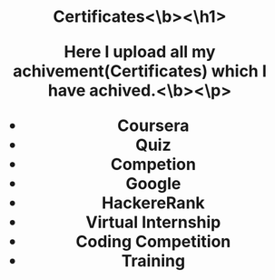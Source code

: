 <h1 align=center><b>Certificates<\b><\h1>
  
<p><b>Here I upload all my achivement(Certificates) which I have achived.<\b><\p>


- Coursera
- Quiz
- Competion
- Google
- HackereRank 
- Virtual Internship
- Coding Competition
- Training


